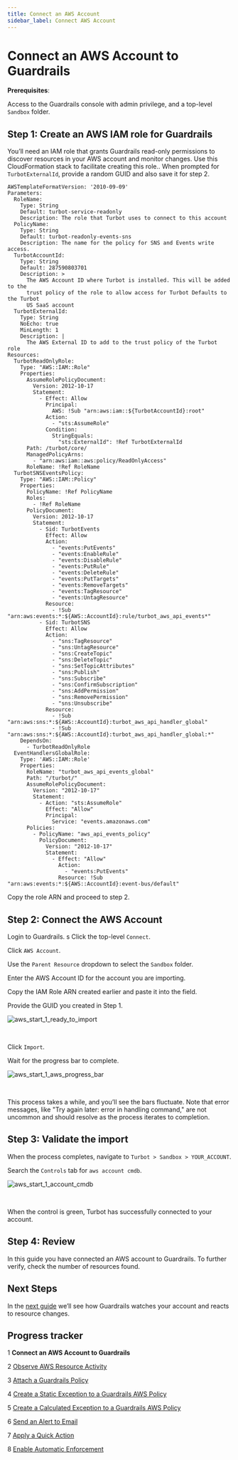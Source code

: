 ```yaml
---
title: Connect an AWS Account
sidebar_label: Connect AWS Account
---
```



# Connect an AWS Account to Guardrails

**Prerequisites**:

Access to the Guardrails console with admin privilege, and a top-level `Sandbox` folder.

## Step 1: Create an AWS IAM role for Guardrails

You’ll need an IAM role that grants Guardrails read-only permissions to discover resources in your AWS account and monitor changes. Use this CloudFormation stack to facilitate creating this role.. When prompted for `TurbotExternalId`, provide a random GUID and also save it for step 2.  

```
AWSTemplateFormatVersion: '2010-09-09'
Parameters:
  RoleName:
    Type: String
    Default: turbot-service-readonly
    Description: The role that Turbot uses to connect to this account
  PolicyName:
    Type: String
    Default: turbot-readonly-events-sns
    Description: The name for the policy for SNS and Events write access.
  TurbotAccountId:
    Type: String
    Default: 287590803701
    Description: >
      The AWS Account ID where Turbot is installed. This will be added to the
      trust policy of the role to allow access for Turbot Defaults to the Turbot
      US SaaS account
  TurbotExternalId:
    Type: String
    NoEcho: true
    MinLength: 1
    Description: |
      The AWS External ID to add to the trust policy of the Turbot role
Resources:
  TurbotReadOnlyRole:
    Type: "AWS::IAM::Role"
    Properties:
      AssumeRolePolicyDocument:
        Version: 2012-10-17
        Statement:
          - Effect: Allow
            Principal:
              AWS: !Sub "arn:aws:iam::${TurbotAccountId}:root"
            Action:
              - "sts:AssumeRole"
            Condition:
              StringEquals:
                "sts:ExternalId": !Ref TurbotExternalId
      Path: /turbot/core/
      ManagedPolicyArns:
        - "arn:aws:iam::aws:policy/ReadOnlyAccess"
      RoleName: !Ref RoleName
  TurbotSNSEventsPolicy:
    Type: "AWS::IAM::Policy"
    Properties:
      PolicyName: !Ref PolicyName
      Roles:
        - !Ref RoleName
      PolicyDocument:
        Version: 2012-10-17
        Statement:
          - Sid: TurbotEvents
            Effect: Allow
            Action:
              - "events:PutEvents"
              - "events:EnableRule"
              - "events:DisableRule"
              - "events:PutRule"
              - "events:DeleteRule"
              - "events:PutTargets"
              - "events:RemoveTargets"
              - "events:TagResource"
              - "events:UntagResource"
            Resource:
              - !Sub "arn:aws:events:*:${AWS::AccountId}:rule/turbot_aws_api_events*"
          - Sid: TurbotSNS
            Effect: Allow
            Action:
              - "sns:TagResource"
              - "sns:UntagResource"
              - "sns:CreateTopic"
              - "sns:DeleteTopic"
              - "sns:SetTopicAttributes"
              - "sns:Publish"
              - "sns:Subscribe"
              - "sns:ConfirmSubscription"
              - "sns:AddPermission"
              - "sns:RemovePermission"
              - "sns:Unsubscribe"
            Resource:
              - !Sub "arn:aws:sns:*:${AWS::AccountId}:turbot_aws_api_handler_global"
              - !Sub "arn:aws:sns:*:${AWS::AccountId}:turbot_aws_api_handler_global:*"
    DependsOn:
      - TurbotReadOnlyRole
  EventHandlersGlobalRole:
    Type: 'AWS::IAM::Role'
    Properties:
      RoleName: "turbot_aws_api_events_global"
      Path: "/turbot/"
      AssumeRolePolicyDocument:
        Version: "2012-10-17"
        Statement:
          - Action: "sts:AssumeRole"
            Effect: "Allow"
            Principal:
              Service: "events.amazonaws.com"
      Policies:
        - PolicyName: "aws_api_events_policy"
          PolicyDocument:
            Version: "2012-10-17"
            Statement:
              - Effect: "Allow"
                Action:
                  - "events:PutEvents"
                Resource: !Sub "arn:aws:events:*:${AWS::AccountId}:event-bus/default"
```


<!--
The `Permissions` tab of the resulting `turbot-service-readonly` role:

<p><img alt="aws_start_1_turbot_service_readonly_permissions" src="/images/docs/guardrails/getting-started/getting-started-aws/connect-an-account/aws-start-1-turbot-service-readonly-permissions.png"/></p><br/>
-->

Copy the role ARN and proceed to step 2.

## Step 2: Connect the AWS Account

Login to Guardrails.
s
Click the top-level `Connect`.

Click `AWS Account`.

Use the `Parent Resource` dropdown to select the `Sandbox` folder.

Enter the AWS Account ID for the account you are importing.

Copy the IAM Role ARN created earlier and paste it into the field.

Provide the GUID you created in Step 1.

<p><img alt="aws_start_1_ready_to_import" src="/images/docs/guardrails/getting-started/getting-started-aws/connect-an-account/aws-start-1-ready-to-import.png"/></p><br/>

Click `Import`.


Wait for the progress bar to complete.
<p><img alt="aws_start_1_aws_progress_bar" src="/images/docs/guardrails/getting-started/getting-started-aws/connect-an-account/aws-start-1-aws-progress-bar.png"/></p><br/>

This process takes a while, and you’ll see the bars fluctuate. Note that error messages, like "Try again later: error in handling command," are not uncommon and should resolve as the process iterates to completion.


## Step 3: Validate the import

When the process completes, navigate to `Turbot > Sandbox > YOUR_ACCOUNT`.

Search the `Controls` tab for `aws account cmdb`.

<p><img alt="aws_start_1_account_cmdb" src="/images/docs/guardrails/getting-started/getting-started-aws/connect-an-account/aws-start-1-account-cmdb.png"/></p><br/>

When the control is green, Turbot has successfully connected to your account.

## Step 4: Review

In this guide you have connected an AWS account to Guardrails. To further verify, check the number of resources found.

## Next Steps

In the [next guide](/guardrails/docs/getting-started/getting-started-aws/observe-aws-activity) we’ll see how Guardrails watches your account and reacts to resource changes.


## Progress tracker

1 **Connect an AWS Account to Guardrails**

2 [Observe AWS Resource Activity](/guardrails/docs/getting-started/getting-started-aws/observe-aws-activity/)

3 [Attach a Guardrails Policy](/guardrails/docs/getting-started/getting-started-aws/attach-a-policy/)

4 [Create a Static Exception to a Guardrails AWS Policy](/guardrails/docs/getting-started/getting-started-aws/create-static-exception/)

5 [Create a Calculated Exception to a Guardrails AWS Policy](/guardrails/docs/getting-started/getting-started-aws/create-calculated-exception/)

6 [Send an Alert to Email](/guardrails/docs/getting-started/getting-started-aws/send-alert-to-email/)

7 [Apply a Quick Action](/guardrails/docs/getting-started/getting-started-aws/apply-quick-action/)

8 [Enable Automatic Enforcement](/guardrails/docs/getting-started/getting-started-aws/enable-enforcement/)
